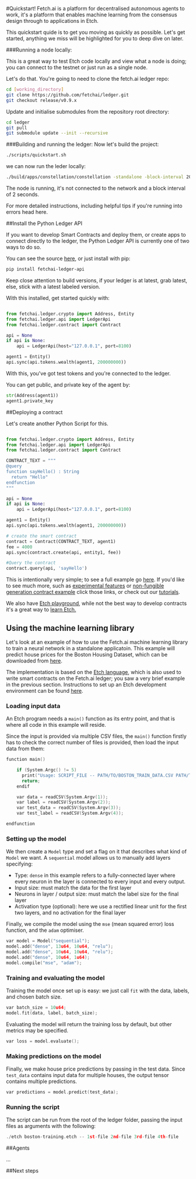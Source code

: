 #Quickstart!
Fetch.ai is a platform for decentralised autonomous agents to work, it's a platform that enables machine learning from the consensus design through to applications in Etch. 

This quickstart quide is to get you moving as quickly as possible. Let's get started, anything we miss will be highlighted for you to deep dive on later.

###Running a node locally:

This is a great way to test Etch code locally and view what a node is doing; you can connect to the testnet or just run as a single node. 

Let's do that. You're going to need to clone the fetch.ai ledger repo:
``` bash
cd [working_directory]
git clone https://github.com/fetchai/ledger.git
git checkout release/v0.9.x
```

Update and initialise submodules from the repository root directory:

``` bash
cd ledger
git pull
git submodule update --init --recursive
```

###Building and running the ledger:
Now let's build the project: 

```bash
./scripts/quickstart.sh
```

we can now run the leder locally: 
```bash
./build/apps/constellation/constellation -standalone -block-interval 20000
```

The node is running, it's not connected to the network and a block interval of 2 seconds. 

For more detailed instructions, including helpful tips if you're running into errors head here. 


##Install the Python Ledger API

If you want to develop Smart Contracts and deploy them, or create apps to connect directly to the ledger, the Python Ledger API is currently one of two ways to do so. 

You can see the source <a href="https://github.com/fetchai/ledger-api-py">here</a>, or just install with pip:
```bash
pip install fetchai-ledger-api
```
Keep close attention to build versions, if your ledger is at latest, grab latest, else, stick with a latest labeled version.

With this installed, get started quickly with: 

```python

from fetchai.ledger.crypto import Address, Entity
from fetchai.ledger.api import LedgerApi
from fetchai.ledger.contract import Contract

api = None
if api is None:
    api = LedgerApi(host="127.0.0.1", port=8100)

agent1 = Entity()
api.sync(api.tokens.wealth(agent1, 200000000))
```

With this, you've got test tokens and you're connected to the ledger. 

You can get public, and private key of the agent by:

```python
str(Address(agent1))
agent1.private_key
```

##Deploying a contract

Let's create another Python Script for this.

```python

from fetchai.ledger.crypto import Address, Entity
from fetchai.ledger.api import LedgerApi
from fetchai.ledger.contract import Contract

CONTRACT_TEXT = """
@query
function sayHello() : String
  return "Hello"
endfunction
"""

api = None
if api is None:
    api = LedgerApi(host="127.0.0.1", port=8100)

agent1 = Entity()
api.sync(api.tokens.wealth(agent1, 200000000))

# create the smart contract
contract = Contract(CONTRACT_TEXT, agent1)
fee = 4000
api.sync(contract.create(api, entity1, fee))

#Query the contract
contract.query(api, 'sayHello')

```

This is intentionally very simple; to see a full example go <a href="https://github.com/fetchai/ledger-api-py/blob/master/examples/contracts.py">here</a>. If you'd like to see much more, such as <a href="http://etch-docs.fetch.ai/smart-contracts/executing-synergetic-code/">experimental features</a> or <a href="http://etch-docs.fetch.ai/tutorials/fet2/">non-fungible generation contract example</a> click those links, or check out our <a href="/tutorial/">tutorials</a>.

We also have <a href="https://build.fetch.ai/">Etch playground</a>, while not the best way to develop contracts it's a great way to <a href="https://build.fetch.ai/">learn Etch.</a>


## Using the machine learning library

Let's look at an example of how to use the Fetch.ai machine learning library to train a neural network in a standalone applicatoin. This example will predict house prices for the Boston Housing Dataset, which can be downloaded from [here](http://www.cs.toronto.edu/~delve/data/boston/bostonDetail.html).

The implementation is based on the [Etch language](/etch-language), which is also used to write smart contracts on the Fetch.ai ledger; you saw a very brief example in the previous section. Instructions to set up an Etch development environment can be found [here](/etch-language/getstarted/).

### Loading input data

An Etch program needs a `main()` function as its entry point, and that is where all code in this example will reside.

Since the input is provided via multiple CSV files, the `main()` function firstly has to check the correct number of files is provided, then load the input data from them:

``` c++
function main()

    if (System.Argc() != 5)
      print("Usage: SCRIPT_FILE -- PATH/TO/BOSTON_TRAIN_DATA.CSV PATH/TO/BOSTON_TRAIN_LABELS.CSV PATH/TO/BOSTON_TEST_DATA.CSV PATH/TO/BOSTON_TEST_LABELS.CSV ");
      return;
    endif

    var data = readCSV(System.Argv(1));
    var label = readCSV(System.Argv(2));
    var test_data = readCSV(System.Argv(3));
    var test_label = readCSV(System.Argv(4));

endfunction
```

### Setting up the model

We then create a `Model` type and set a flag on it that describes what kind of `Model` we want. A `sequential` model allows us to manually add layers specifying:

* Type: `dense` in this example refers to a fully-connected layer where every neuron in the layer is connected to every input and every output.
* Input size: must match the data for the first layer
* Neurons in layer / output size: must match the label size for the final layer
* Activation type (optional): here we use a rectified linear unit for the first two layers, and no activation for the final layer

Finally, we compile the model using the `mse` (mean squared error) loss function, and the `adam` optimiser.

``` c++
var model = Model("sequential");
model.add("dense", 13u64, 10u64, "relu");
model.add("dense", 10u64, 10u64, "relu");
model.add("dense", 10u64, 1u64);
model.compile("mse", "adam");
```

### Training and evaluating the model

Training the model once set up is easy: we just call `fit` with the data, labels, and chosen batch size.

``` c++
var batch_size = 10u64;
model.fit(data, label, batch_size);
```

Evaluating the model will return the training loss by default, but other metrics may be specified.

``` c++
var loss = model.evaluate();
```

### Making predictions on the model

Finally, we make house price predictions by passing in the test data. Since `test_data` contains input data for multiple houses, the output tensor contains multiple predictions.

``` c++
var predictions = model.predict(test_data);
```

### Running the script

The script can be run from the root of the ledger folder, passing the input files as arguments with the following:

``` c++
./etch boston-training.etch -- 1st-file 2nd-file 3rd-file 4th-file
```


##Agents

...

##Next steps
